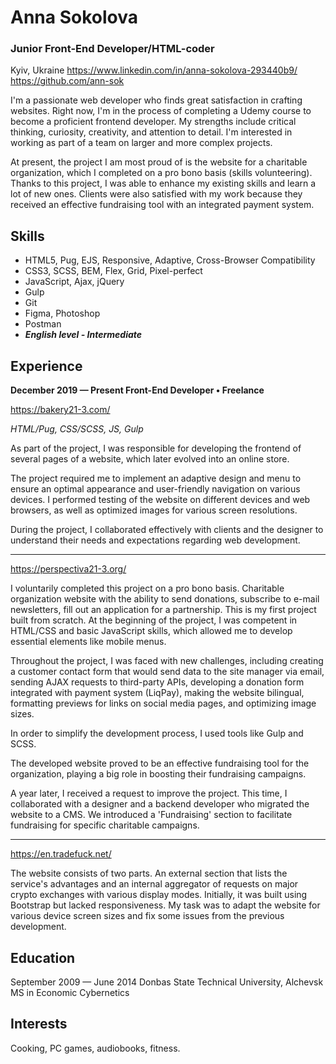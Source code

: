 # Anna Sokolova

### Junior Front-End Developer/HTML-coder

Kyiv, Ukraine
https://www.linkedin.com/in/anna-sokolova-293440b9/
https://github.com/ann-sok


I'm a passionate web developer who finds great satisfaction in crafting websites. Right now, I'm in the process of completing a Udemy course to become a proficient frontend developer. My strengths include critical thinking, curiosity, creativity, and attention to detail. I'm interested in working as part of a team on larger and more complex projects.

At present, the project I am most proud of is the website for a charitable organization, which I completed on a pro bono basis (skills volunteering). Thanks to this project, I was able to enhance my existing skills and learn a lot of new ones. Clients were also satisfied with my work because they received an effective fundraising tool with an integrated payment system.

## Skills
* HTML5, Pug, EJS, Responsive, Adaptive, Cross-Browser Compatibility
* CSS3, SCSS, BEM, Flex, Grid, Pixel-perfect
* JavaScript, Ajax, jQuery 
* Gulp 
* Git 
* Figma, Photoshop
* Postman
*  ***English level - Intermediate***


## Experience
****December 2019 — Present Front-End Developer • Freelance****

https://bakery21-3.com/

*HTML/Pug, CSS/SCSS, JS, Gulp*

As part of the project, I was responsible for developing the frontend of several pages of a website, which later evolved into an online store.

The project required me to implement an adaptive design and menu to ensure an optimal appearance and user-friendly navigation on various devices. I performed testing of the website on different devices and web browsers, as well as optimized images for various screen resolutions.

During the project, I collaborated effectively with clients and the designer to understand their needs and expectations regarding web development.

----

https://perspectiva21-3.org/

I voluntarily completed this project on a pro bono basis. Charitable organization website with the ability to send donations, subscribe to e-mail newsletters, fill out an application for a partnership.
This is my first project built from scratch. At the beginning of the project, I was competent in HTML/CSS and basic JavaScript skills, which allowed me to develop essential elements like mobile menus.

Throughout the project, I was faced with new challenges, including creating a customer contact form that would send data to the site manager via email, sending AJAX requests to third-party APIs, developing a donation form integrated with payment system (LiqPay), making the website bilingual, formatting previews for links on social media pages, and optimizing image sizes.

In order to simplify the development process, I used tools like Gulp and SCSS.

The developed website proved to be an effective fundraising tool for the organization, playing a big role in boosting their fundraising campaigns.

A year later, I received a request to improve the project. This time, I collaborated with a designer and a backend developer who migrated the website to a CMS. We introduced a 'Fundraising' section to facilitate fundraising for specific charitable campaigns.

----
https://en.tradefuck.net/

The website consists of two parts. An external section that lists the service's advantages and an internal aggregator of requests on major crypto exchanges with various display modes. Initially, it was built using Bootstrap but lacked responsiveness. My task was to adapt the website for various device screen sizes and fix some issues from the previous development.

## Education
September 2009 — June 2014 
Donbas State Technical University, Alchevsk 
MS in Economic Cybernetics

## Interests
Cooking, PC games, audiobooks, fitness.
